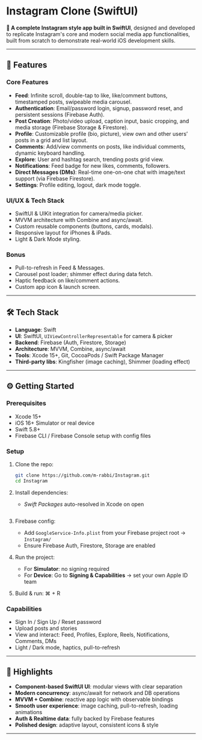 # Instagram Clone (SwiftUI)

**📱 A complete Instagram style app built in SwiftUI**, designed and developed to replicate Instagram's core and modern social media app functionalities, built from scratch to demonstrate real-world iOS development skills.

---

## 🚀 Features

### Core Features
- **Feed**: Infinite scroll, double-tap to like, like/comment buttons, timestamped posts, swipeable media carousel.
- **Authentication**: Email/password login, signup, password reset, and persistent sessions (Firebase Auth).
- **Post Creation**: Photo/video upload, caption input, basic cropping, and media storage (Firebase Storage & Firestore).
- **Profile**: Customizable profile (bio, picture), view own and other users’ posts in a grid and list layout.
- **Comments**: Add/view comments on posts, like individual comments, dynamic keyboard handling.
- **Explore**: User and hashtag search, trending posts grid view.
- **Notifications**: Feed badge for new likes, comments, followers.
- **Direct Messages (DMs)**: Real-time one-on-one chat with image/text support (via Firebase Firestore).
- **Settings**: Profile editing, logout, dark mode toggle.

### UI/UX & Tech Stack
- SwiftUI & UIKit integration for camera/media picker.
- MVVM architecture with Combine and async/await.
- Custom reusable components (buttons, cards, modals).
- Responsive layout for iPhones & iPads.
- Light & Dark Mode styling.

### Bonus
- Pull-to-refresh in Feed & Messages.
- Carousel post loader; shimmer effect during data fetch.
- Haptic feedback on like/comment actions.
- Custom app icon & launch screen.

---

## 🛠 Tech Stack

- **Language**: Swift 
- **UI**: SwiftUI, `UIViewControllerRepresentable` for camera & picker  
- **Backend**: Firebase (Auth, Firestore, Storage)  
- **Architecture**: MVVM, Combine, async/await  
- **Tools**: Xcode 15+, Git, CocoaPods / Swift Package Manager  
- **Third-party libs**: Kingfisher (image caching), Shimmer (loading effect)

---

## ⚙️ Getting Started

### Prerequisites
- Xcode 15+  
- iOS 16+ Simulator or real device  
- Swift 5.8+  
- Firebase CLI / Firebase Console setup with config files 

### Setup

1. Clone the repo:
    ```bash
    git clone https://github.com/m-rabbi/Instagram.git
    cd Instagram
    ```

2. Install dependencies:
    - *Swift Packages* auto-resolved in Xcode on open
      ```

3. Firebase config:
   - Add `GoogleService-Info.plist` from your Firebase project root → `Instagram/`
   - Ensure Firebase Auth, Firestore, Storage are enabled

4. Run the project:
   - For **Simulator**: no signing required
   - For **Device**: Go to **Signing & Capabilities** → set your own Apple ID team

5. Build & run: ⌘ + R

### Capabilities
- Sign In / Sign Up / Reset password  
- Upload posts and stories  
- View and interact: Feed, Profiles, Explore, Reels, Notifications, Comments, DMs  
- Light / Dark mode, haptics, pull-to-refresh

---

## 🎯 Highlights

- **Component-based SwiftUI UI**: modular views with clear separation
- **Modern concurrency**: async/await for network and DB operations
- **MVVM + Combine**: reactive app logic with observable bindings
- **Smooth user experience**: image caching, pull-to-refresh, loading animations
- **Auth & Realtime data**: fully backed by Firebase features
- **Polished design**: adaptive layout, consistent icons & style

---

